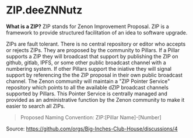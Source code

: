 # ZIP.deeZNNutz

**What is a ZIP?** ZIP stands for Zenon Improvement Proposal. ZIP is a framework to provide structured facilitation of an idea to software upgrade.

ZIPs are fault tolerant.  There is no central repository or editor who accepts or rejects ZIPs.  They are proposed by the community to Pillars.  If a Pillar supports a ZIP they will broadcast that support by publishing the ZIP on github, gitlab, IPFS, or some other public broadcast channel with a numbering system.  If other Pillars support the iniative they will signal support by referencing the the ZIP proposal in their own public broadcast channel. The Zenon community will maintain a "ZIP Pointer Service" repository which points to all the available dZIP broadcast channels supported by Pillars. This Pointer Service is centrally managed and provided as an administrative function by the Zenon community to make it easier to search all ZIPs.  
> Proposed Naming Convention:  ZIP:[Pillar Name]-[Number]


Source: https://github.com/orgs/Big-Inches-Club-House/discussions/4
